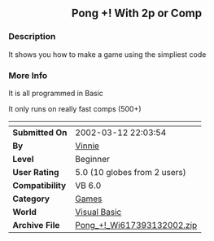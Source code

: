 ﻿<div align="center">

## Pong \+\! With 2p or Comp


</div>

### Description

It shows you how to make a game using the simpliest code
 
### More Info
 
It is all programmed in Basic

It only runs on really fast comps (500+)


<span>             |<span>
---                |---
**Submitted On**   |2002-03-12 22:03:54
**By**             |[Vinnie](https://github.com/Planet-Source-Code/PSCIndex/blob/master/ByAuthor/vinnie.md)
**Level**          |Beginner
**User Rating**    |5.0 (10 globes from 2 users)
**Compatibility**  |VB 6\.0
**Category**       |[Games](https://github.com/Planet-Source-Code/PSCIndex/blob/master/ByCategory/games__1-38.md)
**World**          |[Visual Basic](https://github.com/Planet-Source-Code/PSCIndex/blob/master/ByWorld/visual-basic.md)
**Archive File**   |[Pong\_\+\!\_Wi617393132002\.zip](https://github.com/Planet-Source-Code/vinnie-pong-with-2p-or-comp__1-32641/archive/master.zip)








